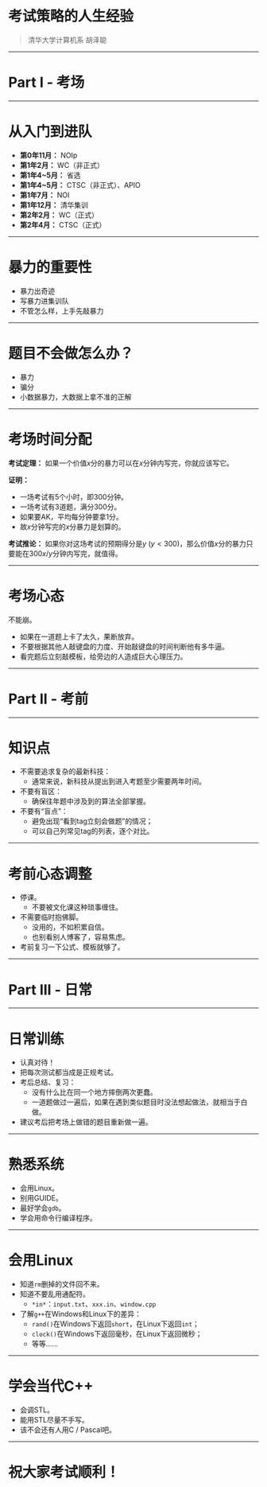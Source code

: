 # 考试策略的人生经验
> 清华大学计算机系 胡泽聪

---

# Part I - 考场

---

# 从入门到进队

- **第0年11月：** NOIp
- **第1年2月：** WC（非正式）
- **第1年4~5月：** 省选
- **第1年4~5月：** CTSC（非正式）、APIO
- **第1年7月：** NOI
- **第1年12月：** 清华集训
- **第2年2月：** WC（正式）
- **第2年4月：** CTSC（正式）

---

# 暴力的重要性

- 暴力出奇迹
- 写暴力进集训队
- 不管怎么样，上手先敲暴力

---

# 题目不会做怎么办？

- 暴力
- 骗分
- 小数据暴力，大数据上拿不准的正解

---

# 考场时间分配

**考试定理：** 如果一个价值$x$分的暴力可以在$x$分钟内写完，你就应该写它。

**证明：**
- 一场考试有5个小时，即300分钟。
- 一场考试有3道题，满分300分。
- 如果要AK，平均每分钟要拿1分。
- 故$x$分钟写完的$x$分暴力是划算的。

**考试推论：** 如果你对这场考试的预期得分是$y\ (y<300)$，那么价值$x$分的暴力只要能在$300x/y$分钟内写完，就值得。

---

# 考场心态

不能崩。

- 如果在一道题上卡了太久，果断放弃。
- 不要根据其他人敲键盘的力度、开始敲键盘的时间判断他有多牛逼。
- 看完题后立刻敲模板，给旁边的人造成巨大心理压力。

---

# Part II - 考前

---

# 知识点

- 不需要追求复杂的最新科技：
    - 通常来说，新科技从提出到进入考题至少需要两年时间。
- 不要有盲区：
    - 确保往年题中涉及到的算法全部掌握。
- 不要有“盲点”：
    - 避免出现“看到tag立刻会做题”的情况；
    - 可以自己列常见tag的列表，逐个对比。

---

# 考前心态调整

- 停课。
    - 不要被文化课这种琐事缠住。
- 不需要临时抱佛脚。
    - 没用的，不如积累自信。
    - 也别看别人博客了，容易焦虑。
- 考前复习一下公式、模板就够了。

---

# Part III - 日常

---

# 日常训练

- 认真对待！
- 把每次测试都当成是正规考试。
- 考后总结、复习：
    - 没有什么比在同一个地方摔倒两次更蠢。
    - 一道题做过一遍后，如果在遇到类似题目时没法想起做法，就相当于白做。
- 建议考后把考场上做错的题目重新做一遍。

---

# 熟悉系统

- 会用Linux。
- 别用GUIDE。
- 最好学会`gdb`。
- 学会用命令行编译程序。

---

# 会用Linux

- 知道`rm`删掉的文件回不来。
- 知道不要乱用通配符。
	- `*in*`：`input.txt`、`xxx.in`、`window.cpp`
- 了解`g++`在Windows和Linux下的差异：
	- `rand()`在Windows下返回`short`，在Linux下返回`int`；
	- `clock()`在Windows下返回毫秒，在Linux下返回微秒；
	- 等等……

---

# 学会当代C++

- 会调STL。
- 能用STL尽量不手写。
- 该不会还有人用C / Pascal吧。

---

# 祝大家考试顺利！